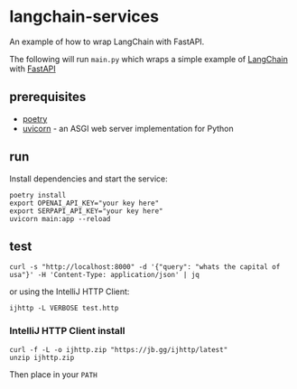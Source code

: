 # langchain-services

An example of how to wrap LangChain with FastAPI.

The following will run `main.py` which wraps a simple example of [LangChain](https://langchain.com/) with [FastAPI](https://fastapi.tiangolo.com/)

## prerequisites

* [poetry](https://python-poetry.org/)
* [uvicorn](https://www.uvicorn.org/) - an ASGI web server implementation for Python

## run

Install dependencies and start the service:

```shell
poetry install
export OPENAI_API_KEY="your key here"
export SERPAPI_API_KEY="your key here"
uvicorn main:app --reload
```

## test

```shell
curl -s "http://localhost:8000" -d '{"query": "whats the capital of usa"}' -H 'Content-Type: application/json' | jq
```

or using the IntelliJ HTTP Client:

```shell
ijhttp -L VERBOSE test.http
```

### IntelliJ HTTP Client install 

```shell
curl -f -L -o ijhttp.zip "https://jb.gg/ijhttp/latest"
unzip ijhttp.zip
```

Then place in your `PATH`